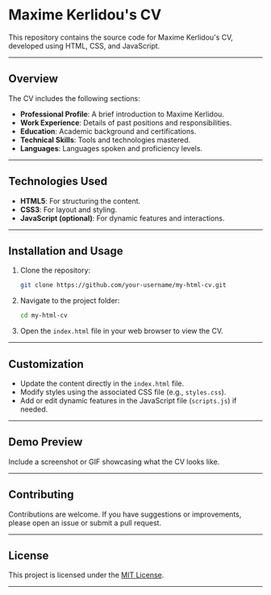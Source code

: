 
# **Maxime Kerlidou's CV**

This repository contains the source code for Maxime Kerlidou's CV, developed using HTML, CSS, and JavaScript.

---

## **Overview**

The CV includes the following sections:

- **Professional Profile**: A brief introduction to Maxime Kerlidou.  
- **Work Experience**: Details of past positions and responsibilities.  
- **Education**: Academic background and certifications.  
- **Technical Skills**: Tools and technologies mastered.  
- **Languages**: Languages spoken and proficiency levels.  

---

## **Technologies Used**

- **HTML5**: For structuring the content.  
- **CSS3**: For layout and styling.  
- **JavaScript (optional)**: For dynamic features and interactions.  

---

## **Installation and Usage**

1. Clone the repository:  
   ```bash
   git clone https://github.com/your-username/my-html-cv.git
   ```

2. Navigate to the project folder:  
   ```bash
   cd my-html-cv
   ```

3. Open the `index.html` file in your web browser to view the CV.  

---

## **Customization**

- Update the content directly in the `index.html` file.  
- Modify styles using the associated CSS file (e.g., `styles.css`).  
- Add or edit dynamic features in the JavaScript file (`scripts.js`) if needed.  

---

## **Demo Preview**

Include a screenshot or GIF showcasing what the CV looks like.

---

## **Contributing**

Contributions are welcome. If you have suggestions or improvements, please open an issue or submit a pull request.

---

## **License**

This project is licensed under the [MIT License](./LICENSE).

---
